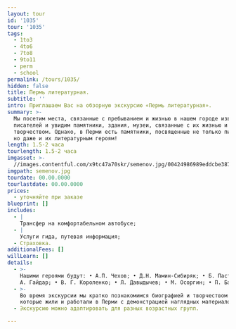 ```yaml
---
layout: tour
id: '1035'
tour: '1035'
tags:
  - 1to3
  - 4to6
  - 7to8
  - 9to11
  - perm
  - school
permalink: /tours/1035/
hidden: false
title: Пермь литературная.
subtitle: ''
intro: Приглашаем Вас на обзорную экскурсию «Пермь литературная».
summary: >-
  Мы посетим места, связанные с пребыванием и жизнью в нашем городе известных
  писателей и увидим памятники, здания, музеи, связанные с их жизнью и
  творчеством. Однако, в Перми есть памятники, посвященные не только писателям,
  но даже и их литературным героям!
length: 1.5-2 часа
tourlength: 1.5-2 часа
imgasset: >-
  //images.contentful.com/x9tc47a70skr/semenov.jpg/00424986989eddcbe38722c809adc089/semenov.jpg
imgpath: semenov.jpg
tourdate: 00.00.0000
tourlastdate: 00.00.0000
prices:
  - уточняйте при заказе
blueprint: []
includes:
  - |
    Трансфер на комфортабельном автобусе;
  - |
    Услуги гида, путевая информация;
  - Страховка.
additionalFees: []
willLearn: []
details:
  - >-
    Нашими героями будут: • А.П. Чехов; • Д.Н. Мамин-Сибиряк; • Б. Пастернак; •
    А. Гайдар; • В. Г. Короленко; • Л. Давыдычев; • М. Осоргин; • П. Бажов; 
  - >-
    Во время экскурсии мы кратко познакомимся биографией и творчеством людей,
    которые жили и работали в Перми с демонстрацией наглядных материалов.
  - Экскурсию можно адаптировать для разных возрастных групп.

---
```

